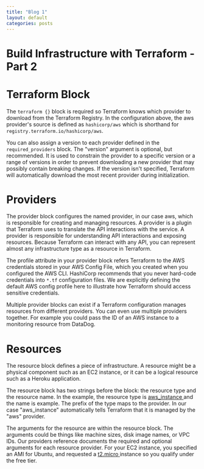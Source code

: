 ```yaml
---
title: "Blog 1"
layout: default
categories: posts
---
```

<h1> Build Infrastructure with Terraform - Part 2 </h1>
<h1> Terraform Block </h1>
<p> The <code>terraform {}</code> block is required so Terraform knows which provider to download from the Terraform Registry. In the configuration above, the aws provider's source is defined as <code>hashicorp/aws</code> which is shorthand for <code>registry.terraform.io/hashicorp/aws</code>.</p>
<p> You can also assign a version to each provider defined in the <code>required_providers</code> block. The "version" argument is optional, but recommended. It is used to constrain the provider to a specific version or a range of versions in order to prevent downloading a new provider that may possibly contain breaking changes. If the version isn't specified, Terraform will automatically download the most recent provider during initialization.</p>

<h1> Providers </h1>
<p> The provider block configures the named provider, in our case aws, which is responsible for creating and managing resources. A provider is a plugin that Terraform uses to translate the API interactions with the service. A provider is responsible for understanding API interactions and exposing resources. Because Terraform can interact with any API, you can represent almost any infrastructure type as a resource in Terraform.</p>
<p> The profile attribute in your provider block refers Terraform to the AWS credentials stored in your AWS Config File, which you created when you configured the AWS CLI. HashiCorp recommends that you never hard-code credentials into <code>*.tf</code> configuration files. We are explicitly defining the default AWS config profile here to illustrate how Terraform should access sensitive credentials.</p>
<p> Multiple provider blocks can exist if a Terraform configuration manages resources from different providers. You can even use multiple providers together. For example you could pass the ID of an AWS instance to a monitoring resource from DataDog. </p>


<h1> Resources </h1>
<p> The resource block defines a piece of infrastructure. A resource might be a physical component such as an EC2 instance, or it can be a logical resource such as a Heroku application. </p>

<p> The resource block has two strings before the block: the resource type and the resource name. In the example, the resource type is <u> aws_instance </u> and the name is example. The prefix of the type maps to the provider. In our case "aws_instance" automatically tells Terraform that it is managed by the "aws" provider. </p>

<p> The arguments for the resource are within the resource block. The arguments could be things like machine sizes, disk image names, or VPC IDs. Our providers reference documents the required and optional arguments for each resource provider. For your EC2 instance, you specified an AMI for Ubuntu, and requested a <u> t2.micro </u> instance so you qualify under the free tier. </p>
